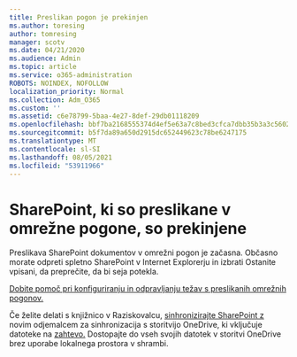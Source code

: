 ```yaml
---
title: Preslikan pogon je prekinjen
ms.author: toresing
author: tomresing
manager: scotv
ms.date: 04/21/2020
ms.audience: Admin
ms.topic: article
ms.service: o365-administration
ROBOTS: NOINDEX, NOFOLLOW
localization_priority: Normal
ms.collection: Adm_O365
ms.custom: ''
ms.assetid: c6e78799-5baa-4e27-8def-29db01118209
ms.openlocfilehash: bbf7ba2168555374d4ef5e63a7c8bed3cfca7dbb35b3a3c5602d3b0d1d2fda0a
ms.sourcegitcommit: b5f7da89a650d2915dc652449623c78be6247175
ms.translationtype: MT
ms.contentlocale: sl-SI
ms.lasthandoff: 08/05/2021
ms.locfileid: "53911966"
---
```

# <a name="sharepoint-libraries-mapped-to-network-drives-become-disconnected"></a>SharePoint, ki so preslikane v omrežne pogone, so prekinjene

Preslikava SharePoint dokumentov v omrežni pogon je začasna. Občasno morate odpreti spletno SharePoint v Internet Explorerju in izbrati Ostanite vpisani, da preprečite, da bi seja potekla.  
  
[Dobite pomoč pri konfiguriranju in odpravljanju težav s preslikanih omrežnih pogonov.](https://docs.microsoft.com/sharepoint/support/administration/troubleshoot-mapped-network-drives)
  
Če želite delati s knjižnico v Raziskovalcu, [sinhronizirajte SharePoint z](https://support.office.com/article/6de9ede8-5b6e-4503-80b2-6190f3354a88.aspx) novim odjemalcem za sinhronizacija s storitvijo OneDrive, ki vključuje datoteke na [zahtevo.](https://support.office.com/article/0e6860d3-d9f3-4971-b321-7092438fb38e.aspx) Dostopajte do vseh svojih datotek v storitvi OneDrive brez uporabe lokalnega prostora v shrambi.
  

